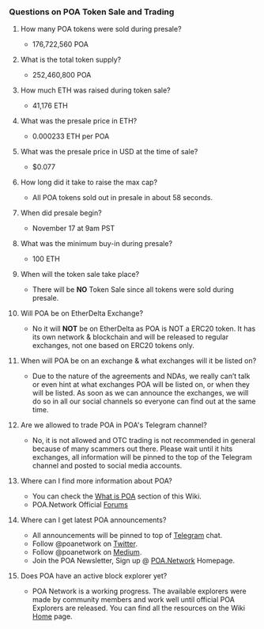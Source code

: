 ### Questions on POA Token Sale and Trading

1. How many POA tokens were sold during presale?
    - 176,722,560 POA

2. What is the total token supply?
    - 252,460,800 POA

3. How much ETH was raised during token sale?
    - 41,176 ETH

4. What was the presale price in ETH?
    - 0.000233 ETH per POA

5. What was the presale price in USD at the time of sale?
    - $0.077

6. How long did it take to raise the max cap?
    - All POA tokens sold out in presale in about 58 seconds.

7. When did presale begin?
    - November 17 at 9am PST

8. What was the minimum buy-in during presale?
    - 100 ETH

9. When will the token sale take place?
    - There will be __NO__ Token Sale since all tokens were sold during presale.

9. Will POA be on EtherDelta Exchange?
    - No it will __NOT__ be on EtherDelta as POA is NOT a ERC20 token. It has its own network & blockchain and will be released to regular exchanges, not one based on ERC20 tokens only.

10. When will POA be on an exchange & what exchanges will it be listed on?
    - Due to the nature of the agreements and NDAs, we really can’t talk or even hint at what exchanges POA will be listed on, or when they will be listed. As soon as we can announce the exchanges, we will do so in all our social channels so everyone can find out at the same time.

11. Are we allowed to trade POA in POA's Telegram channel?
    - No, it is not allowed and OTC trading is not recommended in general because of many scammers out there. Please wait until it hits exchanges, all information will be pinned to the top of the Telegram channel and posted to social media accounts.

12. Where can I find more information about POA?
    - You can check the [What is POA](What-is-POA) section of this Wiki.
    - POA.Network Official [Forums](https://forum.poa.network/)

13. Where can I get latest POA announcements?
    - All announcements will be pinned to top of [Telegram](https://t.me/joinchat/FlX0FD_ndCsB4_n60sCu2w) chat.
    - Follow @poanetwork on [Twitter](https://twitter.com/poanetwork/).
    - Follow @poanetwork on [Medium](https://medium.com/@poanetwork).
    - Join the POA Newsletter, Sign up @ [POA.Network](https://poa.network/) Homepage.

14. Does POA have an active block explorer yet?
    - POA Network is a working progress. The available explorers were made by community members and work well until official POA Explorers are released. You can find all the resources on the Wiki [Home](Home) page.
